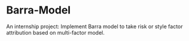 # Barra-Model
An internship project: Implement Barra model to take risk or style factor attribution based on multi-factor model.
